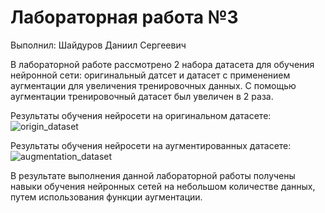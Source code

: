 # Лабораторная работа №3
Выполнил: Шайдуров Даниил Сергеевич

В лабораторной работе рассмотрено 2 набора датасета для обучения нейронной сети: оригинальный датсет и датасет с применением аугментации для увеличения тренировочных данных. С помощью аугментации тренировочный датасет был увеличен в 2 раза. 

Результаты обучения нейросети на оригинальном датасете:  
![origin_dataset](https://github.com/DaniilShd/NN_lab_3/tree/main/image/origin_dataset.png)

Результаты обучения нейросети на аугментированных датасете: 
![augmentation_dataset](https://github.com/DaniilShd/NN_lab_3/tree/main/image/augmentation_dataset.png)


В результате выполнения данной лабораторной работы получены навыки обучения
нейронных сетей на небольшом количестве данных, путем использования функции
аугментации. 
